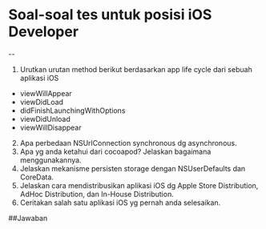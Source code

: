 # Soal-soal tes untuk posisi iOS Developer
--

1. Urutkan urutan method berikut berdasarkan app life cycle dari sebuah aplikasi iOS
  * viewWillAppear
  * viewDidLoad
  * didFinishLaunchingWithOptions 
  * viewDidUnload
  * viewWillDisappear
2. Apa perbedaan NSUrlConnection synchronous dg asynchronous. 
3. Apa yg anda ketahui dari cocoapod? Jelaskan bagaimana menggunakannya.
4. Jelaskan mekanisme persisten storage dengan NSUserDefaults dan CoreData.
5. Jelaskan cara mendistribusikan aplikasi iOS dg Apple Store Distribution, AdHoc Distribution, dan In-House Distribution.
6. Ceritakan salah satu aplikasi iOS yg pernah anda selesaikan.

##Jawaban

